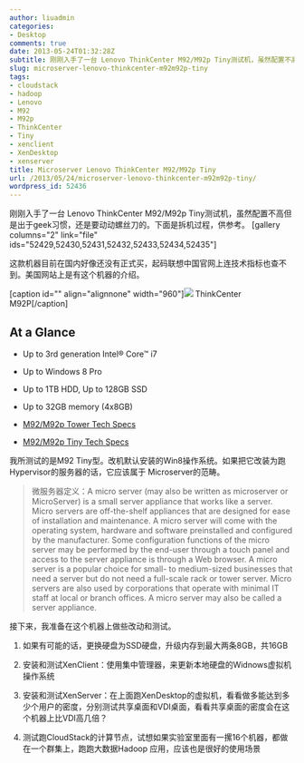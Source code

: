 ```yaml
---
author: liuadmin
categories:
- Desktop
comments: true
date: 2013-05-24T01:32:28Z
subtitle: 刚刚入手了一台 Lenovo ThinkCenter M92/M92p Tiny测试机，虽然配置不高但是出于geek习惯，还是要动动螺丝刀的。下面是拆机过程，供参考。
slug: microserver-lenovo-thinkcenter-m92m92p-tiny
tags:
- cloudstack
- hadoop
- Lenovo
- M92
- M92p
- ThinkCenter
- Tiny
- xenclient
- XenDesktop
- xenserver
title: Microserver Lenovo ThinkCenter M92/M92p Tiny
url: /2013/05/24/microserver-lenovo-thinkcenter-m92m92p-tiny/
wordpress_id: 52436
---
```


刚刚入手了一台 Lenovo ThinkCenter M92/M92p Tiny测试机，虽然配置不高但是出于geek习惯，还是要动动螺丝刀的。下面是拆机过程，供参考。
[gallery columns="2" link="file" ids="52429,52430,52431,52432,52433,52434,52435"]

这款机器目前在国内好像还没有正式买，起码联想中国官网上连技术指标也查不到。美国网站上是有这个机器的介绍。

[caption id="" align="alignnone" width="960"][![](http://www.lenovo.com/images/products/desktops/m-series/m92p-hero-ribbon.jpg)](http://www.lenovo.com/products/us/desktop/thinkcentre/desktops-towers-us-only/m92-m92p/) ThinkCenter M92P[/caption]


## At a Glance





	
  * Up to 3rd generation Intel® Core™ i7

	
  * Up to Windows 8 Pro

	
  * Up to 1TB HDD, Up to 128GB SSD

	
  * Up to 32GB memory (4x8GB)

	
  * [M92/M92p Tower Tech Specs](http://www.lenovo.com/products/us/tech-specs/desktop/thinkcentre/m-series-towers/m92-m92p/)

	
  * [M92/M92p Tiny Tech Specs](http://www.lenovo.com/products/us/tech-specs/desktop/thinkcentre/m-series-towers/m92-tiny/)


我所测试的是M92 Tiny型。改机默认安装的Win8操作系统。如果把它改装为跑Hypervisor的服务器的话，它应该属于 Microserver的范畴。


<blockquote>微服务器定义：A micro server (may also be written as microserver or MicroServer) is a small server appliance that works like a server. Micro servers are off-the-shelf appliances that are designed for ease of installation and maintenance. A micro server will come with the operating system, hardware and software preinstalled and configured by the manufacturer. Some configuration functions of the micro server may be performed by the end-user through a touch panel and access to the server appliance is through a Web browser.
A micro server is a popular choice for small- to medium-sized businesses that need a server but do not need a full-scale rack or tower server. Micro servers are also used by corporations that operate with minimal IT staff at local or branch offices.
A micro server may also be called a server appliance.</blockquote>


接下来，我准备在这个机器上做些改动和测试。



	
  1. 如果有可能的话，更换硬盘为SSD硬盘，升级内存到最大两条8GB，共16GB

	
  2. 安装和测试XenClient：使用集中管理器，来更新本地硬盘的Widnows虚拟机操作系统

	
  3. 安装和测试XenServer：在上面跑XenDesktop的虚拟机，看看做多能达到多少个用户的密度，分别测试共享桌面和VDI桌面，看看共享桌面的密度会在这个机器上比VDI高几倍？

	
  4. 测试跑CloudStack的计算节点，试想如果实验室里面有一摞16个机器，都做在一个群集上，跑跑大数据Hadoop 应用，应该也是很好的使用场景


